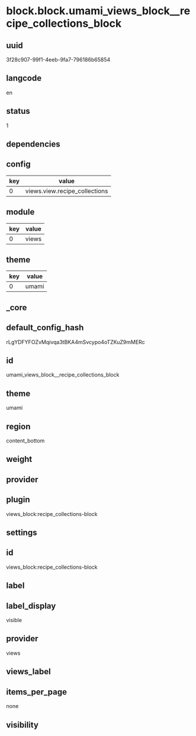# block.block.umami_views_block__recipe_collections_block

## uuid
3f28c907-99f1-4eeb-9fa7-796186b65854

## langcode
en

## status
1

## dependencies

## config
|key|value|
|-|-|
|0|views.view.recipe_collections|


## module
|key|value|
|-|-|
|0|views|


## theme
|key|value|
|-|-|
|0|umami|


## _core

## default_config_hash
rLgYDFYFOZvMqivqa3tBKA4mSvcypo4oTZKuZ9mMERc

## id
umami_views_block__recipe_collections_block

## theme
umami

## region
content_bottom

## weight


## provider


## plugin
views_block:recipe_collections-block

## settings

## id
views_block:recipe_collections-block

## label


## label_display
visible

## provider
views

## views_label


## items_per_page
none

## visibility

